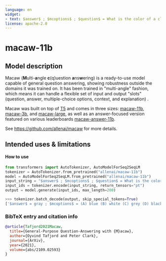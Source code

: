 ```yaml
---
language: en
widget:
- text: $answer$ ; $mcoptions$ ; $question$ = What is the color of a cloudy sky?
license: apache-2.0
---
```


# macaw-11b

## Model description

Macaw (<b>M</b>ulti-<b>a</b>ngle <b>c</b>(q)uestion <b>a</b>ns<b>w</b>ering) is a ready-to-use model capable of 
general question answering, 
showing robustness outside the domains it was trained on. It has been trained in "multi-angle" fashion, 
which means it can handle a flexible set of input and output "slots" 
(question, answer, multiple-choice options, context, and explanation) .

Macaw was built on top of [T5](https://github.com/google-research/text-to-text-transfer-transformer) and comes in 
three sizes: [macaw-11b](https://huggingface.co/allenai/macaw-11b), [macaw-3b](https://huggingface.co/allenai/macaw-3b), 
and [macaw-large](https://huggingface.co/allenai/macaw-large), as well as an answer-focused version featured on 
various leaderboards [macaw-answer-11b](https://huggingface.co/allenai/macaw-answer-11b).

See https://github.com/allenai/macaw for more details.

## Intended uses & limitations

#### How to use

```python
from transformers import AutoTokenizer, AutoModelForSeq2SeqLM
tokenizer = AutoTokenizer.from_pretrained("allenai/macaw-11b")
model = AutoModelForSeq2SeqLM.from_pretrained("allenai/macaw-11b")
input_string = "$answer$ ; $mcoptions$ ; $question$ = What is the color of a cloudy sky?"
input_ids = tokenizer.encode(input_string, return_tensors="pt")
output = model.generate(input_ids, max_length=200)

>>> tokenizer.batch_decode(output, skip_special_tokens=True)
['$answer$ = gray ; $mcoptions$ = (A) blue (B) white (C) grey (D) black']
```

### BibTeX entry and citation info

```bibtex
@article{Tafjord2021Macaw,
  title={General-Purpose Question-Answering with {M}acaw},
  author={Oyvind Tafjord and Peter Clark},
  journal={ArXiv},
  year={2021},
  volume={abs/2109.02593}
}
```